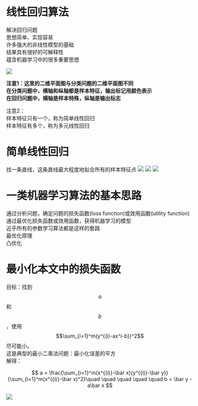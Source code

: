 # 线性回归算法

解决回归问题  
思想简单、实现容易  
许多强大的非线性模型的基础  
结果具有很好的可解释性  
蕴含机器学习中的很多重要思想  

![](http://windmissing.github.io\images\2019\43.png)

**注意1：这里的二维平面图与分类问题的二维平面图不同**  
**在分类问题中，横轴和纵轴都是样本特征，输出标记用颜色表示**  
**在回归问题中，横轴是样本特殊，纵轴是输出标志**

注意2：  
样本特征只有一个，称为简单线性回归  
样本特征有多个，称为多元线性回归

# 简单线性回归

找一条直线，这条直线最大程度地拟合所有的样本特征点
![](http://windmissing.github.io\images\2019\44.png)
![](http://windmissing.github.io\images\2019\45.png)
![](http://windmissing.github.io\images\2019\46.png)

# 一类机器学习算法的基本思路
通过分析问题，确定问题的损失函数(loss function)或效用函数(utility function)  
通过最优化损失函数或效用函数，获得机器学习的模型  
近乎所有的参数学习算法都是这样的套路  
最优化原理  
凸优化  

# 最小化本文中的损失函数

目标：找到$${a}$$和$${b}$$，使用$$\sum_{i=1}^m(y^{(i)-ax^i-b})^2$$尽可能小。  
这是典型的最小二乘法问题：最小化误差的平方  
解得：  

$$
a = \frac{\sum_{i=1}^m(x^{(i)}-\bar x)(y^{(i)}-\bar y)}{\sum_{i=1}^m(x^{(i)}-\bar x)^2}\quad \quad \quad \quad \quad b = \bar y - a\bar x 
$$

![](http://windmissing.github.io/images/2019/47.png)
